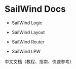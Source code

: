 # SailWind Docs

- SailWind Logic

- SailWind Layout

- SailWind Router

- SailWind LPW

中文文档（教程、指南、快速参考）
